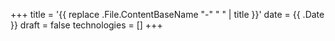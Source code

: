 +++
title = '{{ replace .File.ContentBaseName "-" " " | title }}'
date = {{ .Date }}
draft = false
technologies = []
+++
